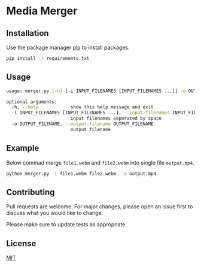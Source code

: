 # Media Merger

## Installation

Use the package manager [pip](https://pip.pypa.io/en/stable/) to install packages.

```bash
pip install -r requirements.txt
```

## Usage

```bash
usage: merger.py [-h] [-i INPUT_FILENAMES [INPUT_FILENAMES ...]] -o OUTPUT_FILENAME

optional arguments:
  -h, --help            show this help message and exit
  -i INPUT_FILENAMES [INPUT_FILENAMES ...], --input-filenames INPUT_FILENAMES [INPUT_FILENAMES ...]
                        input filenames seperated by space
  -o OUTPUT_FILENAME, --output-filename OUTPUT_FILENAME
                        output filename
```

## Example

Below commad merge `file1.webm` and `file2.webm` into single file `output.mp4`.

```bash
python merger.py -i file1.webm file2.webm  -o output.mp4
```

## Contributing

Pull requests are welcome. For major changes, please open an issue first to discuss what you would like to change.

Please make sure to update tests as appropriate.

## License
[MIT](https://choosealicense.com/licenses/mit/)